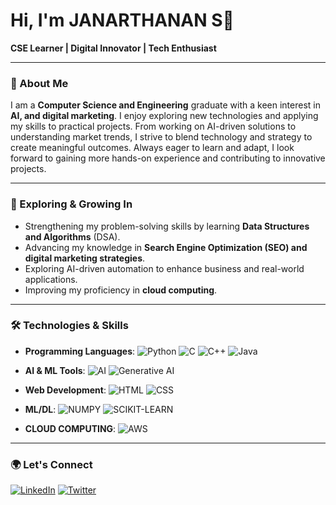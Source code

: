 # Hi, I'm JANARTHANAN S👋  
**CSE Learner | Digital Innovator | Tech Enthusiast**

---

### 🚀 About Me
I am a **Computer Science and Engineering** graduate with a keen interest in **AI, and digital marketing**. I enjoy exploring new technologies and applying my skills to practical projects. From working on AI-driven solutions to understanding market trends, I strive to blend technology and strategy to create meaningful outcomes. Always eager to learn and adapt, I look forward to gaining more hands-on experience and contributing to innovative projects.


---

### 🔭 Exploring & Growing In
- Strengthening my problem-solving skills by learning **Data Structures and Algorithms** (DSA).
- Advancing my knowledge in **Search Engine Optimization (SEO) and digital marketing strategies**.
- Exploring AI-driven automation to enhance business and real-world applications.
- Improving my proficiency in **cloud computing**.

---

### 🛠️ Technologies & Skills

- **Programming Languages**:
  ![Python](https://img.shields.io/badge/Python-3776AB?style=for-the-badge&logo=python&logoColor=white)
  ![C](https://img.shields.io/badge/C-00599C?style=for-the-badge&logo=c&logoColor=white)
  ![C++](https://img.shields.io/badge/C++-00599C?style=for-the-badge&logo=cplusplus&logoColor=white)
  ![Java](https://img.shields.io/badge/Java-007396?style=for-the-badge&logo=java&logoColor=white)
  
  
- **AI & ML Tools**:
  ![AI](https://img.shields.io/badge/AI-FCC624?style=for-the-badge&logo=ai&logoColor=black)
  ![Generative AI](https://img.shields.io/badge/Generative_AI-000000?style=for-the-badge&logo=ai&logoColor=white)

- **Web Development**:
  ![HTML](https://img.shields.io/badge/HTML-E34F26?style=for-the-badge&logo=html5&logoColor=white)
  ![CSS](https://img.shields.io/badge/CSS-1572B6?style=for-the-badge&logo=css3&logoColor=white)

- **ML/DL**:
  ![NUMPY](https://img.shields.io/badge/Numpy-777BB4?style=for-the-badge&logo=numpy&logoColor=white)
  ![SCIKIT-LEARN](https://img.shields.io/badge/scikit--learn-F7931E?style=flat-square&logo=scikit-learn&logoColor=white)
- **CLOUD COMPUTING**:
  ![AWS](https://img.shields.io/badge/AWS-232F3E?style=flat&logo=amazonwebservices&logoColor=white)
  



---

### 🌍 Let's Connect
[![LinkedIn](https://img.shields.io/badge/LinkedIn-0A66C2?style=for-the-badge&logo=linkedin&logoColor=white)](https://www.linkedin.com/in/janarthanan2394/)
[![Twitter](https://img.shields.io/badge/Twitter-1DA1F2?style=for-the-badge&logo=twitter&logoColor=white)](https://x.com/Janarth61161531)
